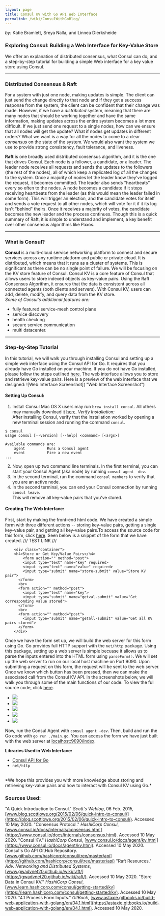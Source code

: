 ```yaml
---
layout: page
title: Consul KV with Go API Web Interface
permalink: /wiki/ConsulWithGoBlog/
---
```


*by:* Katie Bramlett, Sreya Nalla, and Linnea Dierksheide

### Exploring Consul: Building a Web Interface for Key-Value Store

We offer an explanation of distributed consensus, what Consul can do, and a step-by-step tutorial for building a simple Web interface for a key value store using Consul.

---

### Distributed Consensus & Raft
For a system with just one node, making updates is simple. The client can just send the change directly to that node and if they get a success response from the system, the client can be confident that their change was made. However, if we have a *distributed* system, meaning that there are many nodes that should be working together and have the same information, making updates across the entire system becomes a lot more difficult. If we just send one request to a single nodes, how can we ensure that all nodes will get the update? What if nodes get updates in different orders? What we want is a way for all the nodes to come to a clear *consensus* on the state of the system. We would also want the system we use to provide strong consistency, fault tolerance, and liveness.


**Raft** is one broadly used distributed consensus algorithm, and it is the one that drives Consul. Each node is a follower, a candidate, or a leader. The leader node receives all requests and sends the updates to the followers (the rest of the nodes), all of which keep a replicated log of all the changes to the system. Once a majority of nodes let the leader know they've logged the request, it becomes committed. The leader also sends "heartbeats" every so often to the nodes. A node becomes a candidate if it stops receiving heartbeats from the leader (as this would mean the leader failed in some form). This will trigger an election, and the candidate votes for itself and sends a vote request to all other nodes, which will vote for it if it its log isn't "behind" theirs. Once it receives a majority of votes, the candidate becomes the new leader and the process continues. Though this is a quick summary of Raft, it is simple to understand and implement, a key benefit over other consensus algorithms like Paxos.

---

### What is Consul?
**Consul** is a multi-cloud service networking platform to connect and secure services across any runtime platform and public or private cloud. It is distributed, which means that it runs as a cluster of systems. This is significant as there can be no single point of failure. We will be focusing on the KV store feature of Consul. Consul KV is a core feature of Consul that allows users to store indexed objects as key-value pairs. Using the Raft Consensus Algorithm, it ensures that the data is consistent across all connected agents (both clients and servers). With Consul KV, users can add, delete, modify, and query data from the KV store.<br>
*Some of Consul's additional features are:*
- fully featured service-mesh control plane
- service discovery
- health checking
- secure service communication
- multi datacenter. <br> 

--- 

### Step-by-Step Tutorial
In this tutorial, we will walk you through installing Consul and setting up a simple web interface using the Consul API for Go. It requires that you already have Go installed on your machine. If you do not have Go installed, please follow the steps outlined [here.](https://golang.org/doc/install) The web interface allows you to store and retrieve key-value pairs. Here is a preview of the web interface that we designed:
![Web Interface Screenshot]( "Web Interface Screenshot")
#### Setting Up Consul:
1. Install Consul
Mac OS X users may run `brew install consul`.
All others may manually download it [here](https://www.consul.io/downloads.html).
*Verify Installation:*<br>
After installing Consul, verify that the installation worked by opening a new terminal session and running the command `consul`.<br>
```
$ consul
usage consul [--version] [--help] <command> [<args>]

Available commands are:
    agent          Runs a Consul agent
    event          Fire a new event
...
```
2. Now, open up two command line terminals. In the first terminal, you can start your Consul Agent (aka node) by running `consul agent -dev`.
3. In the second terminal, run the command `consul members` to verify that you are an active node.
4. In the second terminal, you can end your Consul connection by running `consul leave`.<br>This will remove all key-value pairs that you've stored.
#### Creating The Web Interface:
First, start by making the front-end html code. We have created a simple form with three different actions -- storing key-value pairs, getting a single key-value pair, and getting all key-value pairs.To access the source code for this form, click [here](./code/index.html). Seen below is a snippet of the form that we have created. /// TEST LINK ///
```
	<div class="container">
    <h4>Store or Get Key/Value Pairs</h4>
    	<form action="" method="post">
      	<input type="text" name="key" required>
        <input type="text" name="value" required>
        <input type="submit" name="store-submit" value="Store KV pair">
      </form>
      <br>
      <form action="" method="post">
      	<input type="text" name="key">
        <input type="submit" name="getval-submit" value="Get corresponding value stored">
      </form>
      <br>
      <form action="" method="post">
      	<input type="submit" name="getall-submit" value="Get all KV pairs stored">
      </form>
	</div>
```
Once we have the form set up, we will build the web server for this form using Go. Go provides full HTTP support with the `net/http` package. Using this package, setting up a web server is simple becuase it allows us to parse the inputs entered into the HTML form using `parseForm()`. We will set up the web server to run on our local host machine on Port 9090. Upon submitting a request on this form, the request will be sent to the web server. Once we know which button has been pressed, then we can make the associated call from the Consul KV API. In the screenshots below, we will walk you through some of the main functions of our code. To view the full source code, click [here](https://github.com/katiebramlett/gwAdvNet20.github.io/blob/master/wiki/ConsulWithGoBlog/code/main.go).
<ul id="slider">
    <li><img src="screenshots/MAIN.png" /></li>
    <li><img src="screenshots/SETUP.png" /></li>
    <li><img src="screenshots/PROCESS_FORM.png" /></li>
	<li><img src="screenshots/CONSUL_INIT_CODE.png" /></li>
	<li><img src="screenshots/CONSUL_GET_PUT_CODE.png" /></li>
</ul>

Now, run the Consul Agent with `consul agent -dev`.
Then,  build and run the Go code with `go run ./main.go`.
You can access the form we have just built with the web server at [localhost:9090/index](localhost:9090/index).

**Libraries Used in Web Interface:**
- [Consul API for Go](https://github.com/hashicorp/consul/tree/master/api)
- `net/http` 
<br>
*We hope this provides you with more knowledge about storing and retrieving key-value pairs and how to interact with Consul KV using Go.*

### Sources Used:
"A Quick Introduction to Consul." *Scott's Weblog*, 06 Feb. 2015, [www.blog.scottlowe.org/2015/02/06/quick-intro-to-consul/](https://blog.scottlowe.org/2015/02/06/quick-intro-to-consul/). Accessed 10 May 2020.
"Consensus Protocol." *HashiCorp Consul*, [www.consul.io/docs/internals/consensus.html](https://www.consul.io/docs/internals/consensus.html). Accessed 10 May 2020.
"Consul KV." *HashiCorp Consul*, [www.consul.io/docs/agent/kv.html](https://www.consul.io/docs/agent/kv.html). Accessed 10 May 2020.
Consul's Go API GitHub Repository. [www.github.com/hashicorp/consul/tree/master/api](https://github.com/hashicorp/consul/tree/master/api)
"Raft Resources." *Adv. Networking and Distributed Systems*, [www.gwadvnet20.github.io/wiki/raft/](https://gwadvnet20.github.io/wiki/raft/). Accessed 10 May 2020.
"Store Data in Consul KV." *HashiCorp Consul*, [www.learn.hashicorp.com/consul/getting-started/kv](https://learn.hashicorp.com/consul/getting-started/kv). Accessed 10 May 2020.
"4.1 Process Form Inputs." *GitBook*, [www.astaxie.gitbooks.io/build-web-application-with-golang/en/04.1.html](https://astaxie.gitbooks.io/build-web-application-with-golang/en/04.1.html). Accessed 10 May 2020.
